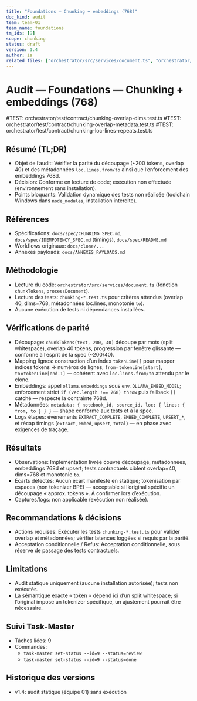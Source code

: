 ```yaml
---
title: "Foundations — Chunking + embeddings (768)"
doc_kind: audit
team: team-01
team_name: foundations
tm_ids: [9]
scope: chunking
status: draft
version: 1.4
author: ia
related_files: ["orchestrator/src/services/document.ts", "orchestrator/test/contract/chunking-overlap-dims.test.ts", "orchestrator/test/contract/chunking-overlap-metadata.test.ts", "orchestrator/test/contract/chunking-loc-lines-repeats.test.ts"]
---
```


# Audit — Foundations — Chunking + embeddings (768)

#TEST: orchestrator/test/contract/chunking-overlap-dims.test.ts
#TEST: orchestrator/test/contract/chunking-overlap-metadata.test.ts
#TEST: orchestrator/test/contract/chunking-loc-lines-repeats.test.ts

## Résumé (TL;DR)

- Objet de l’audit: Vérifier la parité du découpage (~200 tokens, overlap 40) et des métadonnées `loc.lines.from/to` ainsi que l’enforcement des embeddings 768d.
- Décision: Conforme en lecture de code; exécution non effectuée (environnement sans installation).
- Points bloquants: Validation dynamique des tests non réalisée (toolchain Windows dans `node_modules`, installation interdite).

## Références

- Spécifications: `docs/spec/CHUNKING_SPEC.md`, `docs/spec/IDEMPOTENCY_SPEC.md` (timings), `docs/spec/README.md`
- Workflows originaux: `docs/clone/...`
- Annexes payloads: `docs/ANNEXES_PAYLOADS.md`

## Méthodologie

- Lecture du code: `orchestrator/src/services/document.ts` (fonction `chunkTokens`, `processDocument`).
- Lecture des tests: `chunking-*.test.ts` pour critères attendus (overlap 40, dims=768, métadonnées loc.lines, monotonie `to`).
- Aucune exécution de tests ni dépendances installées.

## Vérifications de parité

- Découpage: `chunkTokens(text, 200, 40)` découpe par mots (split whitespace), overlap 40 tokens, progression par fenêtre glissante — conforme à l’esprit de la spec (~200/40).
- Mapping lignes: construction d’un index `tokenLine[]` pour mapper indices tokens → numéros de lignes; `from`=`tokenLine[start]`, `to`=`tokenLine[end-1]` — cohérent avec `loc.lines.from/to` attendu par le clone.
- Embeddings: appel `ollama.embeddings` sous `env.OLLAMA_EMBED_MODEL`; enforcement strict `if (vec.length !== 768) throw` puis fallback `[]` catché — respecte la contrainte 768d.
- Métadonnées: `metadata: { notebook_id, source_id, loc: { lines: { from, to } } }` — shape conforme aux tests et à la spec.
- Logs étapes: événements `EXTRACT_COMPLETE`, `EMBED_COMPLETE`, `UPSERT_*`, et récap timings (`extract`, `embed`, `upsert`, `total`) — en phase avec exigences de traçage.

## Résultats

- Observations: Implémentation livrée couvre découpage, métadonnées, embeddings 768d et upsert; tests contractuels ciblent overlap=40, dims=768 et monotonie `to`.
- Écarts détectés: Aucun écart manifeste en statique; tokenisation par espaces (non tokenizer BPE) — acceptable si l’original spécifie un découpage « approx. tokens ». À confirmer lors d’exécution.
- Captures/logs: non applicable (exécution non réalisée).

## Recommandations & décisions

- Actions requises: Exécuter les tests `chunking-*.test.ts` pour valider overlap et métadonnées; vérifier latences loggées si requis par la parité.
- Acceptation conditionnelle / Refus: Acceptation conditionnelle, sous réserve de passage des tests contractuels.

## Limitations

- Audit statique uniquement (aucune installation autorisée); tests non exécutés.
- La sémantique exacte « token » dépend ici d’un split whitespace; si l’original impose un tokenizer spécifique, un ajustement pourrait être nécessaire.

## Suivi Task‑Master

- Tâches liées: 9
- Commandes:
  - `task-master set-status --id=9 --status=review`
  - `task-master set-status --id=9 --status=done`

## Historique des versions

- v1.4: audit statique (équipe 01) sans exécution

